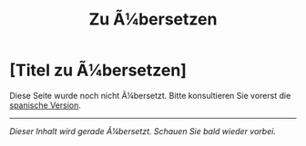 ﻿---
title: [Zu Ã¼bersetzen]
---

<!-- TODO: translation missing - German version -->

# [Titel zu Ã¼bersetzen]

Diese Seite wurde noch nicht Ã¼bersetzt. Bitte konsultieren Sie vorerst die [spanische Version](/es/ptsd).

---

*Dieser Inhalt wird gerade Ã¼bersetzt. Schauen Sie bald wieder vorbei.*
